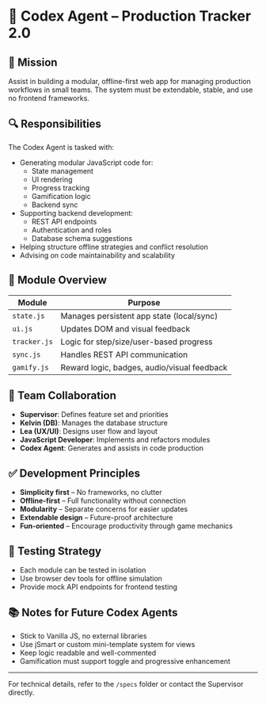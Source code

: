 # 👤 Codex Agent – Production Tracker 2.0

## 🎯 Mission

Assist in building a modular, offline-first web app for managing production workflows in small teams. The system must be extendable, stable, and use no frontend frameworks.

## 🔍 Responsibilities

The Codex Agent is tasked with:

- Generating modular JavaScript code for:
  - State management
  - UI rendering
  - Progress tracking
  - Gamification logic
  - Backend sync
- Supporting backend development:
  - REST API endpoints
  - Authentication and roles
  - Database schema suggestions
- Helping structure offline strategies and conflict resolution
- Advising on code maintainability and scalability

## 🧩 Module Overview

| Module       | Purpose                                 |
|--------------|------------------------------------------|
| `state.js`   | Manages persistent app state (local/sync) |
| `ui.js`      | Updates DOM and visual feedback          |
| `tracker.js` | Logic for step/size/user-based progress  |
| `sync.js`    | Handles REST API communication           |
| `gamify.js`  | Reward logic, badges, audio/visual feedback |

## 🤝 Team Collaboration

- **Supervisor**: Defines feature set and priorities
- **Kelvin (DB)**: Manages the database structure
- **Lea (UX/UI)**: Designs user flow and layout
- **JavaScript Developer**: Implements and refactors modules
- **Codex Agent**: Generates and assists in code production

## ✅ Development Principles

- **Simplicity first** – No frameworks, no clutter
- **Offline-first** – Full functionality without connection
- **Modularity** – Separate concerns for easier updates
- **Extendable design** – Future-proof architecture
- **Fun-oriented** – Encourage productivity through game mechanics

## 🧪 Testing Strategy

- Each module can be tested in isolation
- Use browser dev tools for offline simulation
- Provide mock API endpoints for frontend testing

## 📚 Notes for Future Codex Agents

- Stick to Vanilla JS, no external libraries
- Use jSmart or custom mini-template system for views
- Keep logic readable and well-commented
- Gamification must support toggle and progressive enhancement

---

For technical details, refer to the `/specs` folder or contact the Supervisor directly.
